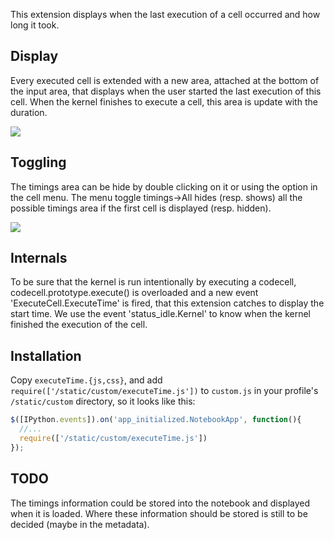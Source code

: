 This extension displays when the last execution of a cell occurred and how long it took. 

## Display

Every executed cell is extended with a new area, attached at the bottom of the input area, that displays when the user started the last execution of this cell. When the kernel finishes to execute a cell, this area is update with the duration. 

![](https://github.com/jcjaskula/IPython-notebook-extensions/raw/executeTimings/wiki-images/execution-timings-box.png)

## Toggling

The timings area can be hide by double clicking on it or using the option in the cell menu. The menu toggle timings->All hides (resp. shows) all the possible timings area if the first cell is displayed (resp. hidden).

![](https://github.com/jcjaskula/IPython-notebook-extensions/raw/executeTimings/wiki-images/execution-timings-menu.png)

## Internals
To be sure that the kernel is run intentionally by executing a codecell, codecell.prototype.execute() is overloaded and a new event 'ExecuteCell.ExecuteTime' is fired, that this extension catches to display the start time. We use the event 'status_idle.Kernel' to know when the kernel finished the execution of the cell. 

## Installation
Copy `executeTime.{js,css}`, and add `require(['/static/custom/executeTime.js'])` to `custom.js` in your profile's `/static/custom` directory, so it looks like this:
```javascript
$([IPython.events]).on('app_initialized.NotebookApp', function(){
  //... 
  require(['/static/custom/executeTime.js'])
});
```

## TODO
The timings information could be stored into the notebook and displayed when it is loaded. Where these information should be stored is still to be decided (maybe in the metadata).
